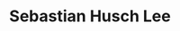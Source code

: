 ---
layout: author
title: Sebastian Husch Lee
name: Sebastian Husch Lee
slug: sebastian-husch-lee
position: Solution Engineering Tech Lead
image: /images/authors/sebastian-lee.png
socials:
  author_page:
    - name: LinkedIn
      url: https://www.linkedin.com/in/sebastian-husch-lee/
      icon: /images/icons/linkedin-white.svg
    - name: GitHub
      url: https://github.com/sjrl
      icon: /images/icons/github.svg
  blog_posts:
    - name: LinkedIn
      url: https://www.linkedin.com/in/sebastian-husch-lee/
      icon: /images/icons/linkedin-dark.svg
    - name: GitHub
      url: https://github.com/sjrl
      icon: /images/icons/github.svg
---